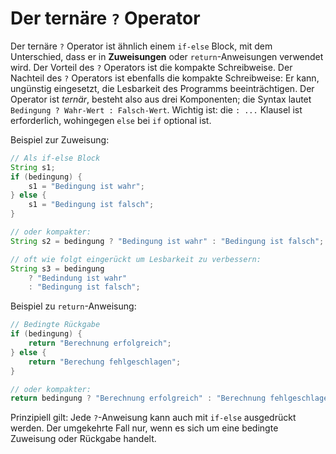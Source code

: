 # Der ternäre `?` Operator

Der ternäre `?` Operator ist ähnlich einem `if-else` Block, mit dem Unterschied, dass er in **Zuweisungen** oder `return`-Anweisungen verwendet wird.
Der Vorteil des `?` Operators ist die kompakte Schreibweise.
Der Nachteil des `?` Operators ist ebenfalls die kompakte Schreibweise: Er kann, ungünstig eingesetzt, die Lesbarkeit des Programms beeinträchtigen.
Der Operator ist *ternär*, besteht also aus drei Komponenten; die Syntax lautet `Bedingung ? Wahr-Wert : Falsch-Wert`.
Wichtig ist: die `: ...` Klausel ist erforderlich, wohingegen `else` bei `if` optional ist.

Beispiel zur Zuweisung:
```java
// Als if-else Block
String s1;
if (bedingung) {
    s1 = "Bedingung ist wahr";
} else {
    s1 = "Bedingung ist falsch";
}

// oder kompakter:
String s2 = bedingung ? "Bedingung ist wahr" : "Bedingung ist falsch";

// oft wie folgt eingerückt um Lesbarkeit zu verbessern:
String s3 = bedingung 
    ? "Bedindung ist wahr"
    : "Bedingung ist falsch";
```

Beispiel zu `return`-Anweisung:
```java
// Bedingte Rückgabe
if (bedingung) {
    return "Berechnung erfolgreich";
} else {
    return "Berechung fehlgeschlagen";
}

// oder kompakter:
return bedingung ? "Berechnung erfolgreich" : "Berechnung fehlgeschlagen";
```

Prinzipiell gilt: Jede `?`-Anweisung kann auch mit `if-else` ausgedrückt werden.
Der umgekehrte Fall nur, wenn es sich um eine bedingte Zuweisung oder Rückgabe handelt.
